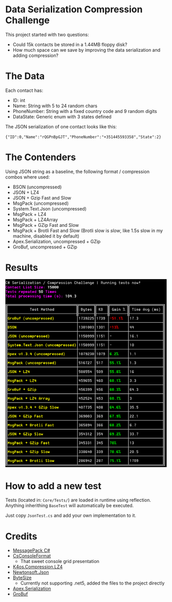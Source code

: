 # Data Serialization Compression Challenge

This project started with two questions: 

* Could 15k contacts be stored in a 1.44MB floppy disk?
* How much space can we save by improving the data serialization and adding compression?

# The Data

Each contact has:

* ID: int
* Name: String with 5 to 24 random chars
* PhoneNumber: String with a fixed country code and 9 random digits
* DataState: Generic enum with 3 states defined

The JSON serialization of one contact looks like this:

`{"ID":0,"Name":"rQGPnBpGJT","PhoneNumber":"+351445593358","State":2}`

# The Contenders

Using JSON string as a baseline, the following format / compression combos where used:

* BSON (uncompressed)
* JSON + LZ4
* JSON + Gzip Fast and Slow
* MsgPack (uncompressed)
* System.Text.Json (uncompressed)
* MsgPack + LZ4
* MsgPack + LZ4Array
* MsgPack + GZip Fast and Slow
* MsgPack + Brotli Fast and Slow (Brotli slow is _*slow*_, like 1.5s slow in my machine, disabled it by default)
* Apex.Serialization, uncompressed + GZip
* GroBuf, uncompressed + GZip


# Results

![Results](/docs/results_v4.png)

# How to add a new test

Tests (located in: `Core/Tests/`) are loaded in runtime using reflection. Anything inherithing `BaseTest` will automatically be executed. 

Just copy `JsonTest.cs` and add your own implementation to it.

# Credits

* [MessagePack C#](https://github.com/neuecc/MessagePack-CSharp)
* [CsConsoleFormat](https://github.com/Athari/CsConsoleFormat/)
    * That sweet console grid presentation 
* [K4os.Compression.LZ4](https://github.com/MiloszKrajewski/K4os.Compression.LZ4)
* [Newtonsoft.Json](https://github.com/JamesNK/Newtonsoft.Json)
* [ByteSize](https://github.com/omar/ByteSize)
    * Currently not supporting .net5, added the files to the project directly
* [Apex.Serialization](https://github.com/dbolin/Apex.Serialization/)
* [GroBuf](https://github.com/skbkontur/GroBuf/)



